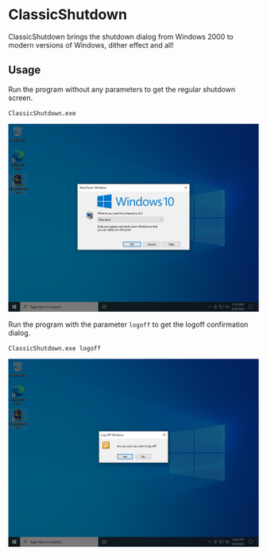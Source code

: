 # ClassicShutdown
ClassicShutdown brings the shutdown dialog from Windows 2000 to modern versions of Windows, dither effect and all!

## Usage

Run the program without any parameters to get the regular shutdown screen.
```
ClassicShutdown.exe
```

![Shutdown dialog](images/shutdown-dialog.png)

Run the program with the parameter `logoff` to get the logoff confirmation dialog.
```
ClassicShutdown.exe logoff
```

![Logoff confirmation dialog](images/logoff-dialog.png)